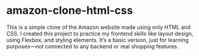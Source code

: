 # amazon-clone-html-css
This is a simple clone of the Amazon website made using only HTML and CSS. I created this project to practice my frontend skills like layout design, using Flexbox, and styling elements. It’s a basic version, just for learning purposes—not connected to any backend or real shopping features.
